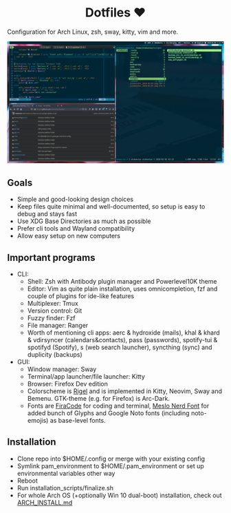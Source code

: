 <h1 align="center"> Dotfiles ❤ </h1>

Configuration for Arch Linux, zsh, sway, kitty, vim and more.

![example screenshot](https://raw.githubusercontent.com/otahontas/dotfiles/master/screenshot.png)

## Goals
- Simple and good-looking design choices
- Keep files quite minimal and well-documented, so setup is easy to debug and stays fast
- Use XDG Base Directories as much as possible
- Prefer cli tools and Wayland compatibility 
- Allow easy setup on new computers

## Important programs
- CLI:
    - Shell: Zsh with Antibody plugin manager and Powerlevel10K theme
    - Editor: Vim as quite plain installation, uses omnicompletion, fzf and couple of plugins for ide-like features
    - Multiplexer: Tmux
    - Version control: Git
    - Fuzzy finder: Fzf
    - File manager: Ranger
    - Worth of mentioning cli apps: aerc & hydroxide (mails), khal & khard & vdirsyncer (calendars&contacts), pass (passwords), spotify-tui & spotifyd (Spotify), s (web search launcher), syncthing (sync) and duplicity (backups)
- GUI:
    - Window manager: Sway
    - Terminal/app launcher/file launcher: Kitty
    - Browser: Firefox Dev edition
    - Colorscheme is [Rigel](https://rigel.netlify.com/) and is implemented in Kitty, Neovim, Sway and Bemenu. GTK-theme (e.g. for Firefox) is Arc-Dark.
    - Fonts are [FiraCode](https://github.com/tonsky/FiraCode) for coding and terminal, [Meslo Nerd Font](https://github.com/romkatv/powerlevel10k#recommended-meslo-nerd-font-patched-for-powerlevel10k) for added bunch of Glyphs and Google Noto fonts (including noto-emojis) as base-level fonts.

## Installation
- Clone repo into $HOME/.config or merge with your existing config 
- Symlink pam_environment to $HOME/.pam_environment or set up environmental variables other way
- Reboot
- Run installation_scripts/finalize.sh
- For whole Arch OS (+optionally Win 10 dual-boot) installation, check out [ARCH_INSTALL.md](https://github.com/otahontas/dotfiles/blob/master/ARCH_INSTALL.md)
